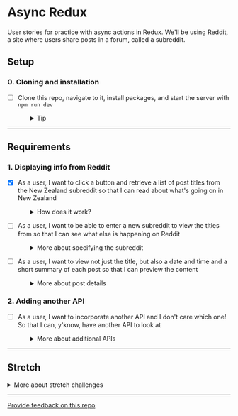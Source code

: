 # Async Redux

User stories for practice with async actions in Redux. We'll be using Reddit, a site where users share posts in a forum, called a subreddit.

## Setup

### 0. Cloning and installation
- [ ] Clone this repo, navigate to it, install packages, and start the server with `npm run dev`
  <details style="padding-left: 2em">
    <summary>Tip</summary>

    ```sh
    cd async-redux-stories
    npm i
    npm run dev
    ```
  </details>

---

## Requirements

### 1. Displaying info from Reddit
- [x] As a user, I want to click a button and retrieve a list of post titles from the New Zealand subreddit so that I can read about what's going on in New Zealand
  <details style="padding-left: 2em">
    <summary>How does it work?</summary>
    
  This one is done for you! Take a look at it anyway to see how it works. In particular, identify:
  
    - the **action** and **action creator**. Take a good look at `fetchPosts` in particular. What does it return?
    - the **reducer**
    - the **components** involved
  
  The DevTools setup is a little different when you're using middleware: check out the [docs](https://github.com/zalmoxisus/redux-devtools-extension) for more details

  </details>

- [ ] As a user, I want to be able to enter a new subreddit to view the titles from so that I can see what else is happening on Reddit
  <details style="padding-left: 2em">
    <summary>More about specifying the subreddit</summary>
 
    Initially, the subreddit is hardcoded into the `onClick` handler of the `<LoadSubreddit>` component. If you use the component's state to keep track of the subreddit (using `onChange`), you'll be able to add it to the action you dispatch.
  </details>

- [ ] As a user, I want to view not just the title, but also a date and time and a short summary of each post so that I can preview the content
  <details style="padding-left: 2em">
    <summary>More about post details</summary>
    
    Reddit returns us the time a post was created in seconds, if you find your date is far in the past try multiplying it by 1000 to use milliseconds instead
  </details>

### 2. Adding another API
- [ ] As a user, I want to incorporate another API and I don't care which one! So that I can, y'know, have another API to look at
  <details style="padding-left: 2em">
    <summary>More about additional APIs</summary>
    
    Take the opportunity to practice the process by retrieving data from another API using async actions. Use the same overall structure, returning a thunk from your action creator.
  </details>

----

## Stretch

<details>
  <summary>More about stretch challenges</summary>

  - As a user, I want to be able to sort the list of posts by title and post date so that I can organise my results
  - As a user, I want to be able to sort in both ascending and descending order so that I can see the start and end of the list
  - As a user, I want to filter the list of posts based on a search that I type so that I can find the post I'm looking for
</details>

---
[Provide feedback on this repo](https://docs.google.com/forms/d/e/1FAIpQLSfw4FGdWkLwMLlUaNQ8FtP2CTJdGDUv6Xoxrh19zIrJSkvT4Q/viewform?usp=pp_url&entry.1958421517=async-redux-stories)
